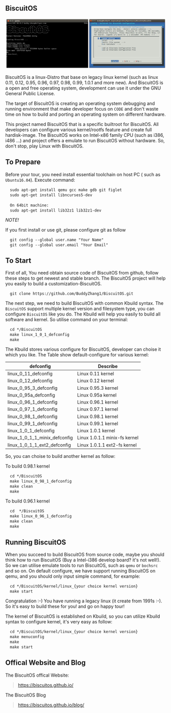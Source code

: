 BiscuitOS
----------------------------------------------

![TOP_PIC](https://github.com/EmulateSpace/PictureSet/blob/master/github/mainmenu.jpg)

BiscuitOS is a linux-Distro that base on legacy linux kernel (such as
linux 0.11, 0.12, 0.95, 0.96, 0.97, 0.98, 0.99, 1.0.1 and more new).
And BiscuitOS is a open and free operating system, development can use
it under the GNU General Public License.

The target of BiscuitOS is creating an operating system debugging and 
running environment that make developer focus on `CODE` and don't
waste time on how to build and porting an operating system on different 
hardware. 

This project named BiscuitOS that is a specific builtroot for BiscuitOS.
All developers can configure various kernel/rootfs feature and create
full hardisk-image. The BiscuitOS works on Intel-x86 family CPU (such
as i386, i486 ...) and project offers a emulate to run BiscuitOS without
hardware. So, don't stop, play Linux with BiscuitOS. 

## To Prepare

  Before your tour, you need install essential toolchain on host PC (
  such as `Ubuntu16.04`). Execute command:

  ```
    sudo apt-get install qemu gcc make gdb git figlet
    sudo apt-get install libncurses5-dev

    On 64bit machine:
    sudo apt-get install lib32z1 lib32z1-dev
  ```
  
  *NOTE!*

  If you first install or use git, please configure git as follow
 
  ```
    git config --global user.name "Your Name"
    git config --global user.email "Your Email"
  ```

## To Start

  First of all, You need obtain source code of BiscuitOS from github, 
  follow these steps to get newest and stable branch. The BiscuitOS
  project will help you easily to build a customization-BiscuitOS.

  ```
    git clone https://github.com/BuddyZhang1/BiscuitOS.git
  ```

  The next step, we need to build BiscuitOS with common Kbuild syntax.
  The `BiscuitOS` support multiple kernel version and filesystem type, you
  can configure `BiscuitOS` like you do. The Kbuild will help you easily 
  to build all software and kernel. So utilise command on your terminal:

  ```
    cd */BiscuitOS
    make linux_1_0_1_defconfig
    make
  ```

  The Kbuild stores various configure for BiscuitOS, developer can choise
  it which you like. The Table show default-configure for various kernel:

  |          defconfig          |              Describe              |
  | --------------------------- | ---------------------------------- | 
  | linux_0_11_defconfig        |   Linux 0.11 kernel                |
  | linux_0_12_defconfig        |   Linux 0.12 kernel                |
  | linux_0_95_3_defconfig      |   Linux 0.95.3 kernel              |
  | linux_0_95a_defconfig       |   Linux 0.95a kernel               |
  | linux_0_96_1_defconfig      |   Linux 0.96.1 kernel              |
  | linux_0_97_1_defconfig      |   Linux 0.97.1 kernel              |
  | linux_0_98_1_defconfig      |   Linux 0.98.1 kernel              |
  | linux_0_99_1_defconfig      |   Linux 0.99.1 kernel              |
  | linux_1_0_1_defconfig       |   Linux 1.0.1 kernel               |
  | linux_1_0_1_1_minix_defconfig  | Linux 1.0.1.1 minix-fs kernel   |
  | linux_1_0_1_1_ext2_defconfig   | Linux 1.0.1.1 ext2-fs kernel    |

  So, you can choise to build another kernel as follow:

  To build 0.98.1 kernel

  ```
    cd */BiscuitOS
    make linux_0_98_1_defconfig
    make clean
    make
  ```
  To build 0.96.1 kernel

  ```
    cd  */BiscuitOS
    make linux_0_96_1_defconfig
    make clean
    make 
  ```

## Running BiscuitOS

  When you succeed to build BiscuitOS from source code, maybe you 
  should think how to run BiscuitOS (Buy a Intel-i386 develop board? it's
  not well!). So we can utilise emulate tools to run BiscuitOS, such as
  `qemu` or `bochsrc` and so on. On default configure, we have support
  running BiscuitOS on qemu, and you should only input simple command,
  for example:

  ```
    cd */BiscuitOS/kernel/linux_{your choice kernel version}
    make start
  ```
  
  Congratulation :-) You have running a legacy linux (it create from 1991s 
  :-). So it's easy to build these for you! and go on happy tour!

  The kernel of BiscuitOS is established on Kbuild, so you can utilize
  Kbuild syntax to configure kernel, it's very easy as follow:

  ```
    cd */BiscuitOS/kernel/linux_{your choice kernel version}
    make menuconfig
    make
    make start
  ```
  
## Offical Website and Blog

  The BiscuitOS offical Website:

  
  > https://biscuitos.github.io/
  

  The BiscuitOS Blog

  > https://biscuitos.github.io/blog/
